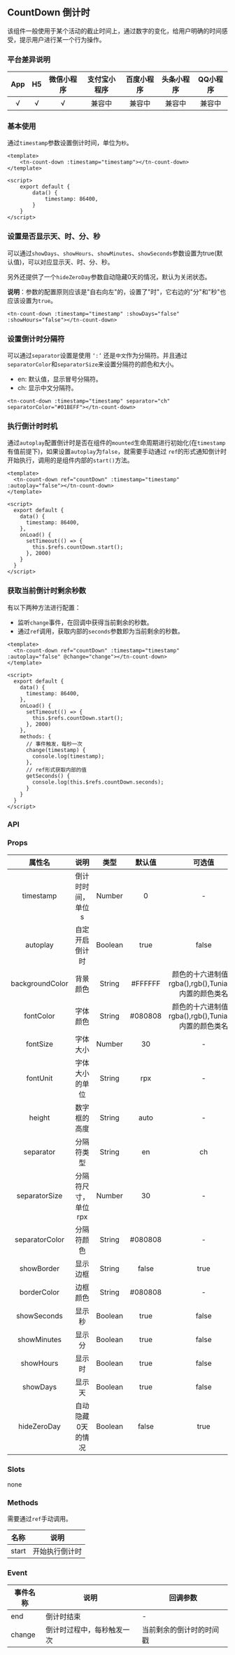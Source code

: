 ## CountDown 倒计时 <to-api/>

<demo-model url="/componentsPage/count-down/count-down"></demo-model>


该组件一般使用于某个活动的截止时间上，通过数字的变化，给用户明确的时间感受，提示用户进行某一个行为操作。
### 平台差异说明

|  App   |  H5  | 微信小程序 | 支付宝小程序 | 百度小程序 | 头条小程序 | QQ小程序 |
| :----: | :--: | :--------: | :----------: | :--------: | :--------: | :------: |
| √ |  √   |     √      |    兼容中    |   兼容中   |   兼容中   |  兼容中  |



### 基本使用

通过`timestamp`参数设置倒计时间，单位为`秒`。

```vue
<template>
	<tn-count-down :timestamp="timestamp"></tn-count-down>
</template>

<script>
	export default {
		data() {
			timestamp: 86400,
		}
	}
</script>
```



### 设置是否显示天、时、分、秒

可以通过`showDays`、`showHours`、`showMinutes`、`showSeconds`参数设置为true(默认值)，可以对应显示天、时、分、秒。

另外还提供了一个`hideZeroDay`参数自动隐藏0天的情况，默认为关闭状态。

**说明**：参数的配置原则应该是"自右向左"的，设置了"时"，它右边的"分"和"秒"也应该设置为`true`。

```vue
<tn-count-down :timestamp="timestamp" :showDays="false" :showHours="false"></tn-count-down>
```



### 设置倒计时分隔符

可以通过`separator`设置是使用 `‘:’` 还是`中文`作为分隔符。并且通过`separatorColor`和`separatorSize`来设置分隔符的颜色和大小。

- en: 默认值，显示冒号分隔符。
- ch: 显示中文分隔符。

```vue
<tn-count-down :timestamp="timestamp" separator="ch" separatorColor="#01BEFF"></tn-count-down>
```



### 执行倒计时时机

通过`autoplay`配置倒计时是否在组件的`mounted`生命周期进行初始化(在`timestamp`有值前提下)，如果设置`autoplay`为`false`，就需要手动通过 `ref`的形式通知倒计时开始执行，调用的是组件内部的`start()`方法。

```vue
<template>
  <tn-count-down ref="countDown" :timestamp="timestamp" :autoplay="false"></tn-count-down>
</template>

<script>
  export default {
    data() {
      timestamp: 86400,
    },
    onLoad() {
      setTimeout(() => {
        this.$refs.countDown.start();
      }, 2000)
    }
  }
</script>
```



### 获取当前倒计时剩余秒数

有以下两种方法进行配置：

- 监听`change`事件，在回调中获得当前剩余的秒数。
- 通过`ref`调用，获取内部的`seconds`参数即为当前剩余的秒数。

```vue
<template>
  <tn-count-down ref="countDown" :timestamp="timestamp" :autoplay="false" @change="change"></tn-count-down>
</template>

<script>
  export default {
    data() {
      timestamp: 86400,
    },
    onLoad() {
      setTimeout(() => {
        this.$refs.countDown.start();
      }, 2000)
    },
    methods: {
      // 事件触发，每秒一次
      change(timestamp) {
        console.log(timestamp);
      },
      // ref形式获取内部的值
      getSeconds() {
        console.log(this.$refs.countDown.seconds);
      }
    }
  }
</script>
```



### API

### Props

|     属性名      |        说明         |  类型   | 默认值  |                        可选值                         |
| :-------------: | :-----------------: | :-----: | :-----: | :---------------------------------------------------: |
|    timestamp    |  倒计时时间，单位s  | Number  |    0    |                           -                           |
|    autoplay     |   自定开启倒计时    | Boolean |  true   |                         false                         |
| backgroundColor |      背景颜色       | String  | #FFFFFF | 颜色的十六进制值，rgba(),rgb(),TuniaoUI内置的颜色类名 |
|    fontColor    |      字体颜色       | String  | #080808 | 颜色的十六进制值，rgba(),rgb(),TuniaoUI内置的颜色类名 |
|    fontSize     |      字体大小       | Number  |   30    |                           -                           |
|    fontUnit     |   字体大小的单位    | String  |   rpx   |                           -                           |
|     height      |    数字框的高度     | String  |  auto   |                           -                           |
|    separator    |     分隔符类型      | String  |   en    |                          ch                           |
|  separatorSize  | 分隔符尺寸，单位rpx | Number  |   30    |                           -                           |
| separatorColor  |     分隔符颜色      | String  | #080808 |                           -                           |
|   showBorder    |      显示边框       | String  |  false  |                         true                          |
|   borderColor   |      边框颜色       | String  | #080808 |                           -                           |
|   showSeconds   |       显示秒        | Boolean |  true   |                         false                         |
|   showMinutes   |       显示分        | Boolean |  true   |                         false                         |
|    showHours    |       显示时        | Boolean |  true   |                         false                         |
|    showDays     |       显示天        | Boolean |  true   |                         false                         |
|   hideZeroDay   |  自动隐藏0天的情况  | Boolean |  false  |                         true                          |



### Slots

none



### Methods

需要通过`ref`手动调用。

| 名称  |      说明      |
| :---: | :------------: |
| start | 开始执行倒计时 |



### Event

| 事件名称 | 说明                       | 回调参数                 |
| -------- | -------------------------- | ------------------------ |
| end      | 倒计时结束                 | -                        |
| change   | 倒计时过程中，每秒触发一次 | 当前剩余的倒计时的时间戳 |

